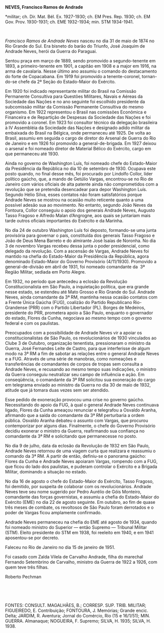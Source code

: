 **NEVES, Francisco Ramos de Andrade**

\*militar; ch. Dir. Mat. Bél. Ex. 1927-1930; ch. EM Pres. Rep. 1930; ch.
EM Gov. Prov. 1930-1931; ch. EME 1932-1934; min. STM 1934-1941.

 

*Francisco Ramos de Andrade Neves* nasceu no dia 31 de maio de 1874 no
Rio Grande do Sul. Era bisneto do barão do Triunfo, José Joaquim de
Andrade Neves, herói da Guerra do Paraguai.

Sentou praça em março de 1889, sendo promovido a segundo-tenente em
1893, a primeiro-tenente em 1901, a capitão em 1908 e a major em 1916,
na arma de cavalaria. Nesse último ano assumiu o comando do destacamento
do forte de Copacabana. Em 1919 foi promovido a tenente-coronel,
tornan-do-se chefe da 2ª Seção do Estado-Maior do Exército.

Em 1920 foi indicado representante militar do Brasil na Comissão
Permanente Consultiva para Questões Militares, Navais e Aéreas da
Sociedade das Nações e no ano seguinte foi escolhido presidente da
subcomissão militar da Comissão Permanente Consultiva do mesmo
organismo. Em 1922 representou o Brasil nas comissões Econômica e
Financeira e de Repartição de Despesas da Sociedade das Nações e foi
promovido a coronel. Em 1923 foi consultor técnico da delegação
brasileira à IV Assembléia da Sociedade das Nações e designado adido
militar da embaixada do Brasil na Bélgica, onde permaneceu até 1925. De
volta ao Brasil, assumiu em seguida o cargo de diretor do Arsenal de
Guerra do Rio de Janeiro e em 1926 foi promovido a general-de-brigada.
Em 1927 deixou o arsenal e foi nomeado diretor de Material Bélico do
Exército, cargo em que permaneceu até 1930.

Ainda no governo de Washington Luís, foi nomeado chefe do Estado-Maior
da Presidência da República no dia 10 de setembro de 1930. Ocupava este
posto quando, no final desse mês, foi procurado por Lindolfo Collor,
líder político gaúcho, que, a mando de Getúlio Vargas, encontrou-se no
Rio de Janeiro com vários oficiais de alta patente ainda não
comprometidos com a revolução que se pretendia desencadear para depor
Washington Luís. Segundo Hélio Silva, esses contatos não foram
satisfatórios porque Andrade Neves se mostrou na ocasião muito reticente
quanto a uma possível adesão sua ao movimento. No entanto, segundo João
Neves da Fontoura, Collor conseguiu o apoio dos generais Andrade Neves,
Augusto Tasso Fragoso e Alfredo Malan d’Angrogne, aos quais se juntariam
mais tarde outros oficiais importantes do Exército e da Marinha.

No dia 24 de outubro Washington Luís foi deposto, formando-se uma junta
provisória para governar o país, constituída dos generais Tasso Fragoso
e João de Deus Mena Barreto e do almirante José Isaías de Noronha. No
dia  3 de novembro Vargas recebeu dessa junta o poder presidencial, como
delegado da revolução. Com a ascensão de Vargas, Andrade Neves foi
mantido na chefia do Estado-Maior da Presidência da República, agora
denominado Estado-Maior do Governo Provisório (4/11/1930). Promovido a
general-de-divisão em abril de 1931, foi nomeado comandante da  3ª
Região Militar, sediada em Porto Alegre.

Em 1932, no período que antecedeu a eclosão da Revolução
Constitucionalista em São Paulo, a inquietação política, que era grande
nesse estado, se estendeu até Mato Grosso e Rio Grande do Sul. Andrade
Neves, ainda comandante da 3ª RM, mantinha nessa ocasião contatos com a
Frente Única Gaúcha (FUG), coalizão do Partido Republicano Rio-Grandense
(PRR) com o Partido Libertador (PL). Borges de Medeiros, presidente do
PRR, prometera apoio a São Paulo, enquanto o governador do estado,
Flores da Cunha, negociava ao mesmo tempo com o governo federal e com os
paulistas.

Preocupados com a possibilidade de Andrade Neves vir a apoiar os
constitucionalistas de São Paulo, os revolucionários de 1930 vinculados
ao Clube 3 de Outubro, organização tenentista, pressionaram o ministro
da Guerra, José Fernandes Leite de Castro, para que interferisse de
algum modo na 3ª RM a fim de sabotar as relações entre o general Andrade
Neves e a FUG. Através de uma série de manobras, como nomeações e
transferências de comandantes de corpos de tropas sem consulta a Andrade
Neves, e recusando ao mesmo tempo suas indicações, o ministro da Guerra
conseguiu neutralizar seu campo de influência e ação. Em conseqüência, o
comandante da 3ª RM solicitou sua exoneração do cargo em telegrama
enviado ao ministro da Guerra no dia 30 de maio de 1932, atitude que já
tomara duas vezes sem ser atendido.

Esse pedido de exoneração provocou uma crise no governo gaúcho.
Necessitando do apoio da FUG, à qual o general Andrade Neves continuava
ligado, Flores da Cunha ameaçou renunciar e telegrafou a Osvaldo Aranha,
afirmando que a saída do comandante da 3ª RM perturbaria a ordem
pública. Osvaldo Aranha debateu o assunto com Vargas, que procurou
contemporizar por alguns dias. Finalmente, o chefe do Governo Provisório
decidiu exonerar o ministro da Guerra, reafirmando sua confiança no
comandante da 3ª RM e solicitando que permanecesse no posto.

No dia 9 de julho, data da eclosão da Revolução de 1932 em São Paulo,
Andrade Neves retornou de uma viagem curta que realizara e reassumiu o
comando da 3ª RM. A partir de então, definiu-se o panorama gaúcho:
Flores da Cunha e Andrade Neves apoiaram Vargas, rompendo com a FUG, que
ficou do lado dos paulistas, e puderam controlar o Exército e a Brigada
Militar, dominando a situação no estado.

No dia 16 de agosto o chefe do Estado-Maior do Exército, Tasso Fragoso,
foi demitido, por suspeita de colaborar com os revolucionários. Andrade
Neves teve seu nome sugerido por Pedro Aurélio de Góis Monteiro,
comandante das forças governistas, e assumiu a chefia do Estado-Maior do
Exército (EME) no dia 22 de agosto seguinte. Em outubro, ao fim de quase
três meses de combate, os revoltosos de São Paulo foram derrotados e o
poder de Vargas ficou amplamente confirmado.

Andrade Neves permaneceu na chefia do EME até agosto de 1934, quando foi
nomeado ministro do Superior — então Supremo — Tribunal Militar (STM).
Eleito presidente do STM em 1938, foi reeleito em 1940, e em 1941
aposentou-se por decreto.

Faleceu no Rio de Janeiro no dia 15 de janeiro de 1951.

Foi casado com Zalda Vilela de Carvalho Andrade, filha do marechal
Fernando Setembrino de Carvalho, ministro da Guerra de 1922 a 1926, com
quem teve três filhas.

Roberto Pechman

 

 

FONTES: CONSULT. MAGALHÃES, B.; CORRESP. SUP. TRIB. MILITAR; FIGUEIREDO,
E. Contribuição; FONTOURA, J. Memórias; Grande encic. Delta; JARDIM, R.
Aventura; Jornal do Comércio, Rio (15 e 16/1/51); MIN. GUERRA.
Almanaque; NOGUEIRA, F. Supremo; SILVA, H. 1935; SILVA, H. 1938.

 
